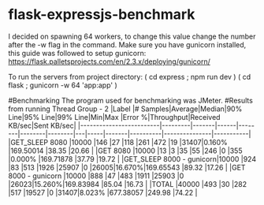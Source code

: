 # flask-expressjs-benchmark
I decided on spawning 64 workers, to change 
this value change the number after the -w flag in 
the command. 
Make sure you have gunicorn installed, this guide was
followed to setup gunicorn:
https://flask.palletsprojects.com/en/2.3.x/deploying/gunicorn/

To run the servers from project directory:
( cd express ; npm run dev ) 
( cd flask ; gunicorn -w 64 'app:app' )

#Benchmarking 
The program used for benchmarking was JMeter.
#Results from running Thread Group - 2
|Label                    |# Samples|Average|Median|90% Line|95% Line|99% Line|Min|Max  |Error %|Throughput|Received KB/sec|Sent KB/sec|
|-------------------------|---------|-------|------|--------|--------|--------|---|-----|-------|----------|---------------|-----------|
|GET_SLEEP 8080           |10000    |146    |27    |118     |261     |472     |19 |31407|0.160% |169.50014 |38.35          |20.66      |
|GET 8080                 |10000    |13     |3     |35      |55      |246     |0  |355  |0.000% |169.71878 |37.79          |19.72      |
|GET_SLEEP 8000 - gunicorn|10000    |924    |83    |513     |1926    |25907   |0  |26005|16.670%|169.65543 |89.32          |17.26      |
|GET 8000 - gunicorn      |10000    |888    |47    |483     |1911    |25903   |0  |26023|15.260%|169.83984 |85.04          |16.73      |
|TOTAL                    |40000    |493    |30    |282     |517     |19527   |0  |31407|8.023% |677.38057 |249.98         |74.22      |
